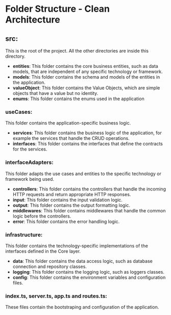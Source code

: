 # Folder Structure - Clean Architecture

## src:

This is the root of the project. All the other directories are inside this directory.

- **entities**: This folder contains the core business entities, such as data models, that are independent of any specific technology or framework.
- **models**: This folder contains the schema and models of the entities in the application.
- **valueObject**: This folder contains the Value Objects, which are simple objects that have a value but no identity.
- **enums**: This folder contains the enums used in the application

### useCases:

This folder contains the application-specific business logic.

- **services**: This folder contains the business logic of the application, for example the services that handle the CRUD operations.
- **interfaces**: This folder contains the interfaces that define the contracts for the services.

### interfaceAdapters:

This folder adapts the use cases and entities to the specific technology or framework being used.

- **controllers**: This folder contains the controllers that handle the incoming HTTP requests and return appropriate HTTP responses.
- **input**: This folder contains the input validation logic.
- **output**: This folder contains the output formatting logic.
- **middlewares**: This folder contains middlewares that handle the common logic before the controllers.
- **error**: This folder contains the error handling logic.

### infrastructure:

This folder contains the technology-specific implementations of the interfaces defined in the Core layer.

- **data**: This folder contains the data access logic, such as database connection and repository classes.
- **logging**: This folder contains the logging logic, such as loggers classes.
- **config**: This folder contains the environment variables and configuration files.

### index.ts, server.ts, app.ts and routes.ts:

These files contain the bootstraping and configuration of the application.
